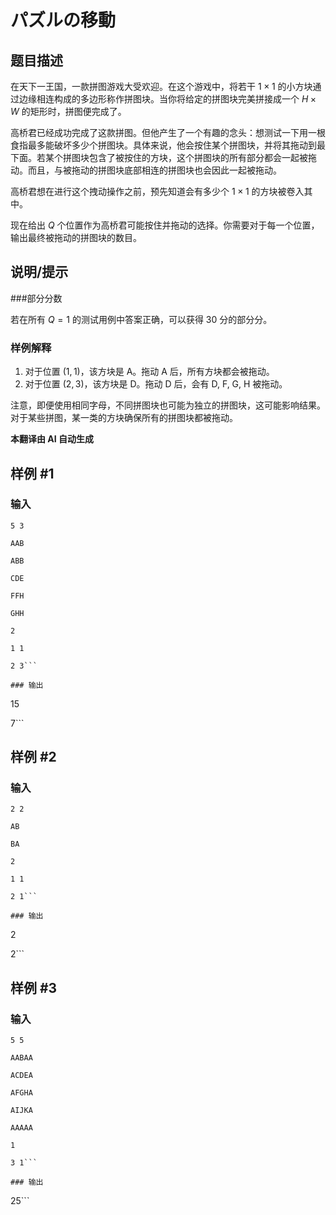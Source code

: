 # パズルの移動

## 题目描述

在天下一王国，一款拼图游戏大受欢迎。在这个游戏中，将若干 $1 \times 1$ 的小方块通过边缘相连构成的多边形称作拼图块。当你将给定的拼图块完美拼接成一个 $H \times W$ 的矩形时，拼图便完成了。

高桥君已经成功完成了这款拼图。但他产生了一个有趣的念头：想测试一下用一根食指最多能破坏多少个拼图块。具体来说，他会按住某个拼图块，并将其拖动到最下面。若某个拼图块包含了被按住的方块，这个拼图块的所有部分都会一起被拖动。而且，与被拖动的拼图块底部相连的拼图块也会因此一起被拖动。

高桥君想在进行这个拽动操作之前，预先知道会有多少个 $1 \times 1$ 的方块被卷入其中。

现在给出 $Q$ 个位置作为高桥君可能按住并拖动的选择。你需要对于每一个位置，输出最终被拖动的拼图块的数目。

## 说明/提示

###部分分数

若在所有 $Q=1$ 的测试用例中答案正确，可以获得 $30$ 分的部分分。

### 样例解释

1. 对于位置 $(1, 1)$，该方块是 A。拖动 A 后，所有方块都会被拖动。
2. 对于位置 $(2, 3)$，该方块是 D。拖动 D 后，会有 D, F, G, H 被拖动。

注意，即便使用相同字母，不同拼图块也可能为独立的拼图块，这可能影响结果。对于某些拼图，某一类的方块确保所有的拼图块都被拖动。

 **本翻译由 AI 自动生成**

## 样例 #1

### 输入

```
5 3
AAB
ABB
CDE
FFH
GHH
2
1 1
2 3```

### 输出

```
15
7```

## 样例 #2

### 输入

```
2 2
AB
BA
2
1 1
2 1```

### 输出

```
2
2```

## 样例 #3

### 输入

```
5 5
AABAA
ACDEA
AFGHA
AIJKA
AAAAA
1
3 1```

### 输出

```
25```

